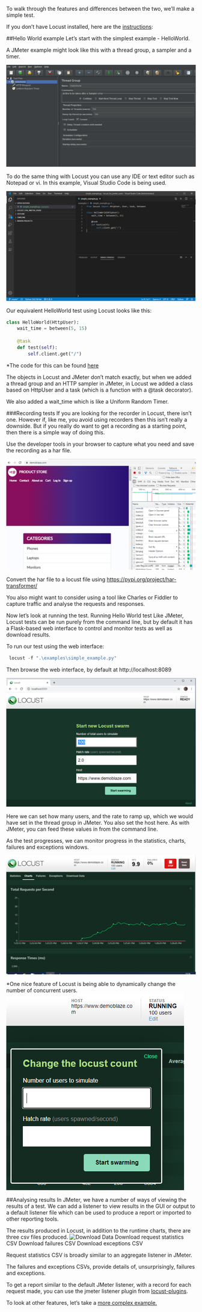 To walk through the features and differences between the two, we’ll make a simple test.

If you don’t have Locust installed, here are the [instructions](https://docs.locust.io/en/latest/installation.html):

##Hello World example
Let’s start with the simplest example - HelloWorld.

A JMeter example might look like this with a thread group, a sampler and a timer.

![JMeter IDE](./images/jmeter_ide.png "JMeter IDE")

To do the same thing with Locust you can use any IDE or text editor such as Notepad or vi. In this example, Visual Studio Code is being used.

![VSCode IDE](./images/vscode_ide.png "VSCode IDE")

Our equivalent HelloWorld test using Locust looks like this:
```python
class HelloWorld(HttpUser):
    wait_time = between(5, 15)

    @task
    def test(self):
        self.client.get("/")
```
*The code for this can be found [here](./examples/simple_example.py)

The objects in Locust and JMeter don’t match exactly, but when we added a thread group and an HTTP sampler in JMeter, in Locust we added a class based on HttpUser and a task (which is a function with a @task decorator).

We also added a wait_time which is like a Uniform Random Timer.

###Recording tests
If you are looking for the recorder in Locust, there isn’t one.
However if, like me, you avoid using recorders then this isn’t really a downside. But if you really do want to get a recording as a starting point, then there is a simple way of doing this.

Use the developer tools in your browser to capture what you need and save the recording as a har file.

![Save as HAR](./images/save_as_har.png "Save as HAR")

Convert the har file to a locust file using https://pypi.org/project/har-transformer/

You also might want to consider using a tool like Charles or Fiddler to capture traffic and analyse the requests and responses.

Now let’s look at running the test.
Running Hello World test
Like JMeter, Locust tests can be run purely from the command line, but by default it has a Flask-based web interface to control and monitor tests as well as download results.

To run our test using the web interface:
```python
 locust -f ".\examples\simple_example.py"
```
Then browse the web interface, by default at http://localhost:8089

![Locust Start Page](./images/vscode_web_start.png "Locust Start Page")

Here we can set how many users, and the rate to ramp up, which we would have set in the thread group in JMeter. You also set the host here. As with JMeter, you can feed these values in from the command line.

As the test progresses, we can monitor progress in the statistics, charts, failures and exceptions windows.

![charts](./images/vscode_web_charts.png "charts")

*One nice feature of Locust is being able to dynamically change the number of concurrent users.
![change user count](./images/change_user_count.png "change user count")

##Analysing results
In JMeter, we have a number of ways of viewing the results of a test. We can add a listener to view results in the GUI or output to a default listener file which can be used to produce a report or imported to other reporting tools.

The results produced in Locust, in addition to the runtime charts, there are three csv files produced.
![Download Data](./images/downoad_data.png "Download Data")
Download request statistics CSV
Download failures CSV
Download exceptions CSV

Request statistics CSV is broadly similar to an aggregate listener in JMeter.

The failures and exceptions CSVs, provide details of, unsurprisingly, failures and exceptions.

To get a report similar to the default JMeter listener, with a record for each request made, you can use the jmeter listener plugin from [locust-plugins](https://github.com/SvenskaSpel/locust-plugins/blob/master/locust_plugins/jmeter_listener.py).

To look at other features, let’s take a [more complex example.](./more_complex_example.md)
